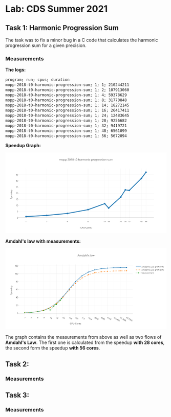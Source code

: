 # Lab: CDS Summer 2021

## Task 1: Harmonic Progression Sum

The task was to fix a minor bug in a C code that calculates the harmonic progression sum for a given precision.

### Measurements

**The logs:**

```
program; run; cpus; duration
mopp-2018-t0-harmonic-progression-sum; 1; 1; 210244211
mopp-2018-t0-harmonic-progression-sum; 1; 2; 107913060
mopp-2018-t0-harmonic-progression-sum; 1; 4; 59378629
mopp-2018-t0-harmonic-progression-sum; 1; 8; 31770848
mopp-2018-t0-harmonic-progression-sum; 1; 14; 18272145
mopp-2018-t0-harmonic-progression-sum; 1; 16; 26417411
mopp-2018-t0-harmonic-progression-sum; 1; 24; 12483645
mopp-2018-t0-harmonic-progression-sum; 1; 28; 9256682
mopp-2018-t0-harmonic-progression-sum; 1; 32; 9419721
mopp-2018-t0-harmonic-progression-sum; 1; 48; 6561099
mopp-2018-t0-harmonic-progression-sum; 1; 56; 5672094
```

**Speedup Graph:**

![Harmonic Progression Sum Performance](plotting/plots/harmonic-progression-scaling.png)

**Amdahl's law with measurements:**

![Amdahl's Law](plotting/plots/harmonic-progression-amdahls-law.png)

The graph contains the measurements from above as well as two flows of **Amdahl's Law**. The first one is calculated from the speedup **with 28 cores**, the second form the speedup **with 56 cores**.

## Task 2:

### Measurements

## Task 3:

### Measurements